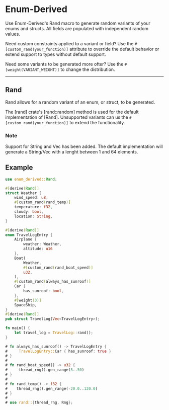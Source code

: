 # Enum-Derived

Use Enum-Derived's Rand macro to generate random variants of your enums and structs. All fields are populated with independent random values.

Need custom constraints applied to a variant or field? Use the `#[custom_rand(your_function)]` attribute to override the default behavior or extend support to types without default support.

Need some variants to be generated more ofter? Use the `#[weight(VARIANT_WEIGHT)]` to change the distribution.

---

## Rand

Rand allows for a random variant of an enum, or struct, to be generated.

The [rand] crate's [rand::random] method is used for the default implementation of [Rand]. Unsupported variants can us the `#[custom_rand(your_function)]` to extend the functionality.

### Note

Support for String and Vec<T> has been added. The default implementation will generate a String/Vec with a lenght between 1 and 64 elements.

## Example

```rust
use enum_derived::Rand;

#[derive(Rand)]
struct Weather {
    wind_speed: u8,
    #[custom_rand(rand_temp)]
    temperature: f32,
    cloudy: bool,
    location: String,
}

#[derive(Rand)]
enum TravelLogEntry {
    Airplane {
        weather: Weather,
        altitude: u16
    },
    Boat(
        Weather,
        #[custom_rand(rand_boat_speed)]
        u32,
    ),
    #[custom_rand(always_has_sunroof)]
    Car {
        has_sunroof: bool,
    },
    #[weight(3)]
    SpaceShip,
}
#[derive(Rand)]
pub struct TravelLog(Vec<TravelLogEntry>);

fn main() {
    let travel_log = TravelLog::rand();
}

# fn always_has_sunroof() -> TravelLogEntry {
#     TravelLogEntry::Car { has_sunroof: true }
# }
#
# fn rand_boat_speed() -> u32 {
#     thread_rng().gen_range(5..50)
# }
# 
# fn rand_temp() -> f32 {
#    thread_rng().gen_range(-20.0..120.0)
# }
# 
# use rand::{thread_rng, Rng};
 ```
